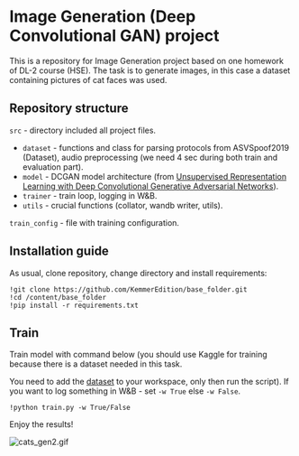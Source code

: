 # Image Generation (Deep Convolutional GAN) project

 This is a repository for Image Generation project based on one homework of DL-2 course (HSE). The task is to generate images, in this case a dataset containing pictures of cat faces was used.
## Repository structure

`src` - directory included all project files.
* `dataset` - functions and class for parsing protocols from ASVSpoof2019 (Dataset), audio preprocessing (we need 4 sec during both train and evaluation part).
* `model` - DCGAN model architecture (from [Unsupervised Representation Learning with Deep Convolutional Generative Adversarial Networks](https://arxiv.org/abs/1511.06434v2)).
* `trainer` - train loop, logging in W&B.
* `utils` - crucial functions (collator, wandb writer, utils).

`train_config` - file with training configuration.
## Installation guide

As usual, clone repository, change directory and install requirements:

```shell
!git clone https://github.com/KemmerEdition/base_folder.git
!cd /content/base_folder
!pip install -r requirements.txt
```
## Train
Train model with command below (you should use Kaggle for training because there is a dataset needed in this task. 

You need to add the [dataset](https://www.kaggle.com/datasets/spandan2/cats-faces-64x64-for-generative-models) to your workspace, only then run the script). If you want to log something in W&B - set `-w True` else `-w False`.
   ```shell
   !python train.py -w True/False
   ``` 
Enjoy the results!

![cats_gen2.gif](..%2F..%2Fcats_gen2.gif)
